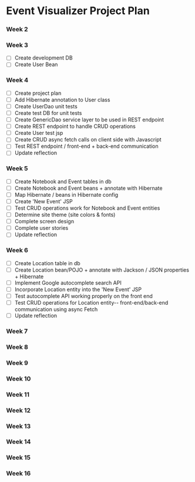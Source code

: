 # Event Visualizer Project Plan

### Week 2

### Week 3
- [ ] Create development DB
- [ ] Create User Bean

### Week 4
- [ ] Create project plan
- [ ] Add Hibernate annotation to User class
- [ ] Create UserDao unit tests
- [ ] Create test DB for unit tests
- [ ] Create GenericDao service layer to be used in REST endpoint
- [ ] Create REST endpoint to handle CRUD operations
- [ ] Create User test jsp
- [ ] Create CRUD async fetch calls on client side with Javascript
- [ ] Test REST endpoint / front-end + back-end communication
- [ ] Update reflection

### Week 5
- [ ] Create Notebook and Event tables in db
- [ ] Create Notebook and Event beans + annotate with Hibernate
- [ ] Map Hibernate / beans in Hibernate config
- [ ] Create 'New Event' JSP
- [ ] Test CRUD operations work for Notebook and Event entities
- [ ] Determine site theme (site colors & fonts)
- [ ] Complete screen design
- [ ] Complete user stories
- [ ] Update reflection

### Week 6
- [ ] Create Location table in db
- [ ] Create Location bean/POJO + annotate with Jackson / JSON properties + Hibernate
- [ ] Implement Google autocomplete search API 
- [ ] Incorporate Location entity into the 'New Event' JSP
- [ ] Test autocomplete API working properly on the front end
- [ ] Test CRUD operations for Location entity-- front-end/back-end communication using async Fetch
- [ ] Update reflection

### Week 7

### Week 8

### Week 9

### Week 10

### Week 11

### Week 12

### Week 13

### Week 14

### Week 15

### Week 16